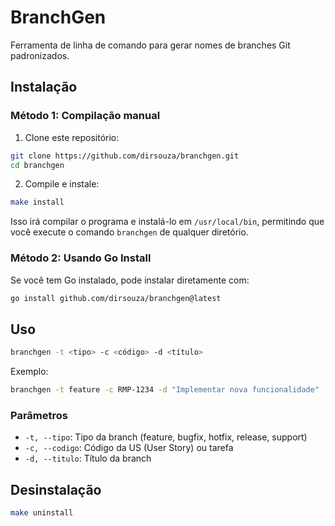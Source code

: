 # BranchGen

Ferramenta de linha de comando para gerar nomes de branches Git padronizados.

## Instalação

### Método 1: Compilação manual

1. Clone este repositório:

```bash
git clone https://github.com/dirsouza/branchgen.git
cd branchgen
```

2. Compile e instale:

```bash
make install
```

Isso irá compilar o programa e instalá-lo em `/usr/local/bin`, permitindo que você execute o comando `branchgen` de qualquer diretório.

### Método 2: Usando Go Install

Se você tem Go instalado, pode instalar diretamente com:

```bash
go install github.com/dirsouza/branchgen@latest
```

## Uso

```bash
branchgen -t <tipo> -c <código> -d <título>
```

Exemplo:

```bash
branchgen -t feature -c RMP-1234 -d "Implementar nova funcionalidade"
```

### Parâmetros

- `-t, --tipo`: Tipo da branch (feature, bugfix, hotfix, release, support)
- `-c, --codigo`: Código da US (User Story) ou tarefa
- `-d, --titulo`: Título da branch

## Desinstalação

```bash
make uninstall
```
